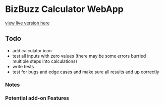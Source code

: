 # BizBuzz Calculator WebApp

[view live version here](https://bizbuzz-calculator.netlify.app)

## Todo

- add calculator icon
- test all inputs with zero values (there may be some errors burried multiple steps into calculations)
- write tests
- test for bugs and edge cases and make sure all results add up correctly

### Notes

### Potential add-on Features
